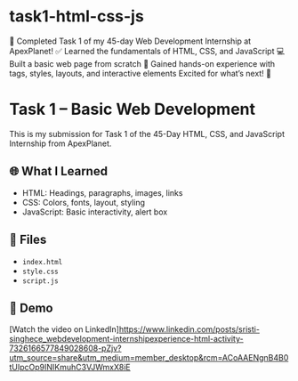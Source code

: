 # task1-html-css-js
🚀 Completed Task 1 of my 45-day Web Development Internship at ApexPlanet! ✅ Learned the fundamentals of HTML, CSS, and JavaScript 💻 Built a basic web page from scratch 🧠 Gained hands-on experience with tags, styles, layouts, and interactive elements  Excited for what’s next! 💪 
# Task 1 – Basic Web Development

This is my submission for Task 1 of the 45-Day HTML, CSS, and JavaScript Internship from ApexPlanet.

## 🌐 What I Learned 
- HTML: Headings, paragraphs, images, links
- CSS: Colors, fonts, layout, styling
- JavaScript: Basic interactivity, alert box

## 📁 Files
- `index.html`
- `style.css`
- `script.js`

## 🎥 Demo
[Watch the video on LinkedIn]https://www.linkedin.com/posts/sristi-singhece_webdevelopment-internshipexperience-html-activity-7326166577849028608-pZjv?utm_source=share&utm_medium=member_desktop&rcm=ACoAAENgnB4B0tUIpcOp9INIKmuhC3VJWmxX8iE
